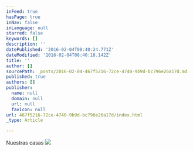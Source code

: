 ```yaml
---
inFeed: true
hasPage: true
inNav: false
inLanguage: null
starred: false
keywords: []
description: ''
datePublished: '2016-02-04T08:40:24.771Z'
dateModified: '2016-02-04T08:40:18.142Z'
title: ''
author: []
sourcePath: _posts/2016-02-04-467f5216-72ce-4740-9b9d-bc796e26a17d.md
published: true
authors: []
publisher:
  name: null
  domain: null
  url: null
  favicon: null
url: 467f5216-72ce-4740-9b9d-bc796e26a17d/index.html
_type: Article

---
```

Nuestras casas
![](https://the-grid-user-content.s3-us-west-2.amazonaws.com/43015da1-0f51-4254-9999-25c861ed4438.jpg)